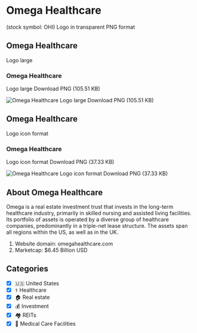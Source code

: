 # Omega Healthcare
 (stock symbol: OHI) Logo in transparent PNG format

## Omega Healthcare
 Logo large

### Omega Healthcare
 Logo large Download PNG (105.51 KB)

![Omega Healthcare
 Logo large Download PNG (105.51 KB)](/img/orig/OHI_BIG-8e161ebd.png)

## Omega Healthcare
 Logo icon format

### Omega Healthcare
 Logo icon format Download PNG (37.33 KB)

![Omega Healthcare
 Logo icon format Download PNG (37.33 KB)](/img/orig/OHI-9349635b.png)

## About Omega Healthcare


Omega is a real estate investment trust that invests in the long-term healthcare industry, primarily in skilled nursing and assisted living facilities. Its portfolio of assets is operated by a diverse group of healthcare companies, predominantly in a triple-net lease structure. The assets span all regions within the US, as well as in the UK.

1. Website domain: omegahealthcare.com
2. Marketcap: $6.45 Billion USD


## Categories
- [x] 🇺🇸 United States
- [x] ⚕️ Healthcare
- [x] 🏠 Real estate
- [x] 💰 Investment
- [x] 🏘️ REITs
- [x] 🏥 Medical Care Facilities
